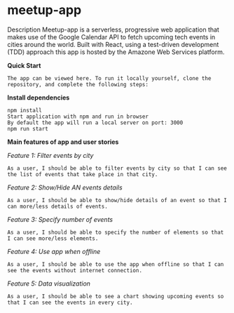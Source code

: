 # meetup-app

Description
Meetup-app is a serverless, progressive web application that makes use of the Google Calendar API to fetch upcoming tech events in cities around the world. Built with React, using a test-driven development (TDD) approach this app is hosted by the Amazone Web Services platform.



**Quick Start**
```
The app can be viewed here. To run it locally yourself, clone the repository, and complete the following steps:
```

**Install dependencies**
```
npm install
Start application with npm and run in browser
By default the app will run a local server on port: 3000
npm run start
```

**Main features of app and user stories**

*Feature 1: Filter events by city*
```
As a user, I should be able to filter events by city so that I can see the list of events that take place in that city.
```
*Feature 2: Show/Hide AN events details*
```
As a user, I should be able to show/hide details of an event so that I can more/less details of events.
```

*Feature 3: Specify number of events*
```
As a user, I should be able to specify the number of elements so that I can see more/less elements.
```

*Feature 4: Use app when offline*
```
As a user, I should be able to use the app when offline so that I can see the events without internet connection.
```

*Feature 5: Data visualization*
```
As a user, I should be able to see a chart showing upcoming events so that I can see the events in every city.
```

